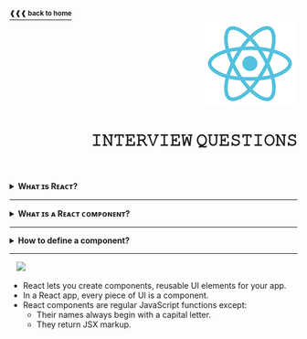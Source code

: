 <a href="https://github.com/LisKorzun/react---technical-assignments/tree/main#readme-top">
    <sup><b>❰❰❰ back to home</b></sup>
</a>
<a name="top"></a>

<div align="right">
    <a href="https://react.dev/">
        <img alt="react logo" src="/extra-materials/images/react-logo.png" height="150"/>
    </a>
    <h1>𝙸𝙽𝚃𝙴𝚁𝚅𝙸𝙴𝚆 𝚀𝚄𝙴𝚂𝚃𝙸𝙾𝙽𝚂</h1>
</div>
<br />
<br />

<details><summary><b>Wʜᴀᴛ ɪs Rᴇᴀᴄᴛ?</b></summary>
    <br/><p>React (aka React.js or ReactJS) is an open-source front-end JavaScript library 
    that is used for building composable user interfaces (UI), especially for single-page applications. 
    It is used for handling view layer for web and mobile apps based on components in a declarative approach. <br/>
    <div align='center'><sub>✧ React was created by Jordan Walke, a software engineer working for Facebook. ✧<br/>
    ✧ React was first deployed on Facebook's News Feed in 2011 and on Instagram in 2012. ✧</sub></div></p>
</details><hr/>

<details><summary><b>Wʜᴀᴛ ɪs ᴀ Rᴇᴀᴄᴛ ᴄᴏᴍᴘᴏɴᴇɴᴛ?</b></summary>
    <br/>
    <p>React applications are built from isolated pieces of UI called components. 
    A component is a piece of the UI (user interface) that has its own logic and appearance.  
    <b>A React component is a JavaScript function that returns markup.</b> 
    Components can be as small as a button, or as large as an entire page. 
    React component names must always start with a capital letter, while HTML tags must be lowercase.</p>
    
```js
function MyButton() {
  return (
    <button>I'm a button</button>
  );
}
```
<div align='center'>
    <sup>✧ React lets you combine your markup, CSS, and JavaScript into custom “components”, reusable UI elements for your app. ✧<br/>
    ✧ Just like with HTML tags, you can compose, order and nest components to design whole pages. ✧<br/>✧ As your project grows, 
    you will notice that many of your designs can be composed by reusing components you already wrote, speeding up your development. ✧</sup>
</div>
</details><hr/>

<details><summary><b>How to define a component?</b> </summary>
    <p></p>
</details><hr/>

&nbsp;&nbsp;&nbsp;![][Recap]
- React lets you create components, reusable UI elements for your app.
- In a React app, every piece of UI is a component.
- React components are regular JavaScript functions except:
  - Their names always begin with a capital letter. 
  - They return JSX markup.


[Recap]: https://img.shields.io/badge/recap-149eca.svg?&logo=react&logoColor=white&style=for-the-badge
